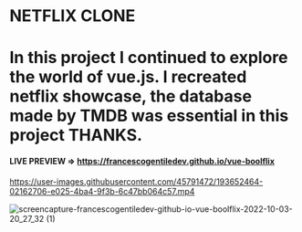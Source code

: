 # NETFLIX CLONE
# In this project I continued to explore the world of vue.js. I recreated netflix showcase, the database made by TMDB was essential in this project THANKS.
#### LIVE PREVIEW => https://francescogentiledev.github.io/vue-boolflix

https://user-images.githubusercontent.com/45791472/193652464-02162706-e025-4ba4-9f3b-6c47bb064c57.mp4



![screencapture-francescogentiledev-github-io-vue-boolflix-2022-10-03-20_27_32 (1)](https://user-images.githubusercontent.com/45791472/193652631-28701b7e-d0e8-49f4-be3e-6d207c322f63.png)
